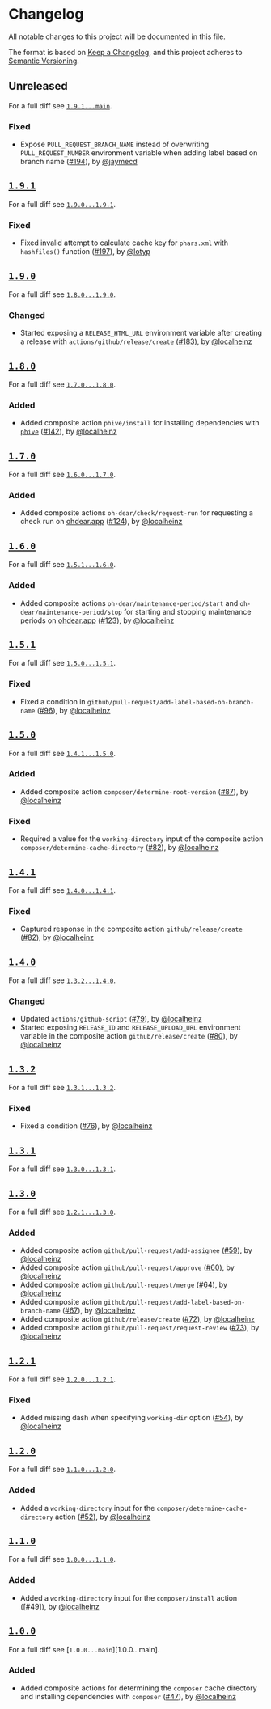 # Changelog

All notable changes to this project will be documented in this file.

The format is based on [Keep a Changelog](https://keepachangelog.com/en/1.0.0/), and this project adheres to [Semantic Versioning](https://semver.org/spec/v2.0.0.html).

## Unreleased

For a full diff see [`1.9.1...main`][1.9.1...main].

### Fixed

- Expose `PULL_REQUEST_BRANCH_NAME` instead of overwriting `PULL_REQUEST_NUMBER` environment variable when adding label based on branch name ([#194]), by [@jaymecd]

## [`1.9.1`][1.9.1]

For a full diff see [`1.9.0...1.9.1`][1.9.0...1.9.1].

### Fixed

- Fixed invalid attempt to calculate cache key for `phars.xml` with `hashfiles()` function ([#197]), by [@lotyp]

## [`1.9.0`][1.9.0]

For a full diff see [`1.8.0...1.9.0`][1.8.0...1.9.0].

### Changed

- Started exposing a `RELEASE_HTML_URL` environment variable after creating a release with `actions/github/release/create` ([#183]), by [@localheinz]

## [`1.8.0`][1.8.0]

For a full diff see [`1.7.0...1.8.0`][1.7.0...1.8.0].

### Added

- Added composite action `phive/install` for installing dependencies with [`phive`](https://phar.io) ([#142]), by [@localheinz]

## [`1.7.0`][1.7.0]

For a full diff see [`1.6.0...1.7.0`][1.6.0...1.7.0].

### Added

- Added composite actions `oh-dear/check/request-run` for requesting a check run on [ohdear.app](https://ohdear.app) ([#124]), by [@localheinz]

## [`1.6.0`][1.6.0]

For a full diff see [`1.5.1...1.6.0`][1.5.1...1.6.0].

### Added

- Added composite actions `oh-dear/maintenance-period/start` and `oh-dear/maintenance-period/stop` for starting and stopping maintenance periods on [ohdear.app](https://ohdear.app) ([#123]), by [@localheinz]

## [`1.5.1`][1.5.1]

For a full diff see [`1.5.0...1.5.1`][1.5.0...1.5.1].

### Fixed

- Fixed a condition in `github/pull-request/add-label-based-on-branch-name` ([#96]), by [@localheinz]

## [`1.5.0`][1.5.0]

For a full diff see [`1.4.1...1.5.0`][1.4.1...1.5.0].

### Added

- Added composite action `composer/determine-root-version` ([#87]), by [@localheinz]

### Fixed

- Required a value for the `working-directory` input of the composite action `composer/determine-cache-directory` ([#82]), by [@localheinz]

## [`1.4.1`][1.4.1]

For a full diff see [`1.4.0...1.4.1`][1.4.0...1.4.1].

### Fixed

- Captured response in the composite action `github/release/create` ([#82]), by [@localheinz]

## [`1.4.0`][1.4.0]

For a full diff see [`1.3.2...1.4.0`][1.3.2...1.4.0].

### Changed

- Updated `actions/github-script` ([#79]), by [@localheinz]
- Started exposing `RELEASE_ID` and `RELEASE_UPLOAD_URL` environment variable in the composite action `github/release/create` ([#80]), by [@localheinz]

## [`1.3.2`][1.3.2]

For a full diff see [`1.3.1...1.3.2`][1.3.1...1.3.2].

### Fixed

- Fixed a condition ([#76]), by [@localheinz]

## [`1.3.1`][1.3.1]

For a full diff see [`1.3.0...1.3.1`][1.3.0...1.3.1].

## [`1.3.0`][1.3.0]

For a full diff see [`1.2.1...1.3.0`][1.2.1...1.3.0].

### Added

- Added composite action `github/pull-request/add-assignee` ([#59]), by [@localheinz]
- Added composite action `github/pull-request/approve` ([#60]), by [@localheinz]
- Added composite action `github/pull-request/merge` ([#64]), by [@localheinz]
- Added composite action `github/pull-request/add-label-based-on-branch-name` ([#67]), by [@localheinz]
- Added composite action `github/release/create` ([#72]), by [@localheinz]
- Added composite action `github/pull-request/request-review` ([#73]), by [@localheinz]

## [`1.2.1`][1.2.1]

For a full diff see [`1.2.0...1.2.1`][1.2.0...1.2.1].

### Fixed

- Added missing dash when specifying `working-dir` option ([#54]), by [@localheinz]

## [`1.2.0`][1.2.0]

For a full diff see [`1.1.0...1.2.0`][1.1.0...1.2.0].

### Added

- Added a `working-directory` input for the `composer/determine-cache-directory` action ([#52]), by [@localheinz]

## [`1.1.0`][1.1.0]

For a full diff see [`1.0.0...1.1.0`][1.0.0...1.1.0].

### Added

- Added a `working-directory` input for the `composer/install` action ([#49]), by [@localheinz]

## [`1.0.0`][1.0.0]

For a full diff see [`1.0.0...main`][1.0.0...main].

### Added

- Added composite actions for determining the `composer` cache directory and installing dependencies with `composer` ([#47]), by [@localheinz]

[1.0.0]: https://github.com/ergebnis/.github/releases/tag/1.0.0
[1.1.0]: https://github.com/ergebnis/.github/releases/tag/1.1.0
[1.2.0]: https://github.com/ergebnis/.github/releases/tag/1.2.0
[1.2.1]: https://github.com/ergebnis/.github/releases/tag/1.2.1
[1.3.0]: https://github.com/ergebnis/.github/releases/tag/1.3.0
[1.3.1]: https://github.com/ergebnis/.github/releases/tag/1.3.1
[1.3.2]: https://github.com/ergebnis/.github/releases/tag/1.3.2
[1.4.0]: https://github.com/ergebnis/.github/releases/tag/1.4.0
[1.4.1]: https://github.com/ergebnis/.github/releases/tag/1.4.1
[1.5.0]: https://github.com/ergebnis/.github/releases/tag/1.5.0
[1.5.1]: https://github.com/ergebnis/.github/releases/tag/1.5.1
[1.6.0]: https://github.com/ergebnis/.github/releases/tag/1.6.0
[1.7.0]: https://github.com/ergebnis/.github/releases/tag/1.7.0
[1.8.0]: https://github.com/ergebnis/.github/releases/tag/1.8.0
[1.9.0]: https://github.com/ergebnis/.github/releases/tag/1.9.0
[1.9.1]: https://github.com/ergebnis/.github/releases/tag/1.9.1

[ca7f15d...1.0.0]: https://github.com/ergebnis/.github/compare/ca7f15d...1.0.0
[1.0.0...1.1.0]: https://github.com/ergebnis/.github/compare/1.0.0...1.1.0
[1.1.0...1.2.0]: https://github.com/ergebnis/.github/compare/1.1.0...1.2.0
[1.2.0...1.2.1]: https://github.com/ergebnis/.github/compare/1.2.0...1.2.1
[1.2.1...1.3.0]: https://github.com/ergebnis/.github/compare/1.2.1...1.3.0
[1.3.0...1.3.1]: https://github.com/ergebnis/.github/compare/1.3.0...1.3.1
[1.3.1...1.3.2]: https://github.com/ergebnis/.github/compare/1.3.1...1.3.2
[1.3.2...1.4.0]: https://github.com/ergebnis/.github/compare/1.3.2...1.4.0
[1.4.0...1.4.1]: https://github.com/ergebnis/.github/compare/1.4.0...1.4.1
[1.4.1...1.5.0]: https://github.com/ergebnis/.github/compare/1.4.1...1.5.0
[1.5.0...1.5.1]: https://github.com/ergebnis/.github/compare/1.5.0...1.5.1
[1.5.1...1.6.0]: https://github.com/ergebnis/.github/compare/1.5.1...1.6.0
[1.6.0...1.7.0]: https://github.com/ergebnis/.github/compare/1.6.0...1.7.0
[1.7.0...1.8.0]: https://github.com/ergebnis/.github/compare/1.7.0...1.8.0
[1.8.0...1.9.0]: https://github.com/ergebnis/.github/compare/1.8.0...1.9.0
[1.9.0...1.9.1]: https://github.com/ergebnis/.github/compare/1.9.0...1.9.1
[1.9.1...main]: https://github.com/ergebnis/.github/compare/1.9.1...main

[#47]: https://github.com/ergebnis/.github/pull/47
[#48]: https://github.com/ergebnis/.github/pull/48
[#52]: https://github.com/ergebnis/.github/pull/52
[#54]: https://github.com/ergebnis/.github/pull/54
[#59]: https://github.com/ergebnis/.github/pull/59
[#60]: https://github.com/ergebnis/.github/pull/60
[#64]: https://github.com/ergebnis/.github/pull/64
[#67]: https://github.com/ergebnis/.github/pull/67
[#72]: https://github.com/ergebnis/.github/pull/72
[#73]: https://github.com/ergebnis/.github/pull/73
[#76]: https://github.com/ergebnis/.github/pull/76
[#79]: https://github.com/ergebnis/.github/pull/79
[#80]: https://github.com/ergebnis/.github/pull/80
[#82]: https://github.com/ergebnis/.github/pull/82
[#87]: https://github.com/ergebnis/.github/pull/87
[#96]: https://github.com/ergebnis/.github/pull/96
[#123]: https://github.com/ergebnis/.github/pull/123
[#124]: https://github.com/ergebnis/.github/pull/124
[#142]: https://github.com/ergebnis/.github/pull/142
[#183]: https://github.com/ergebnis/.github/pull/183
[#194]: https://github.com/ergebnis/.github/pull/194
[#197]: https://github.com/ergebnis/.github/pull/197

[@jaymecd]: https://github.com/jaymecd
[@localheinz]: https://github.com/localheinz
[@lotyp]: https://github.com/lotyp
